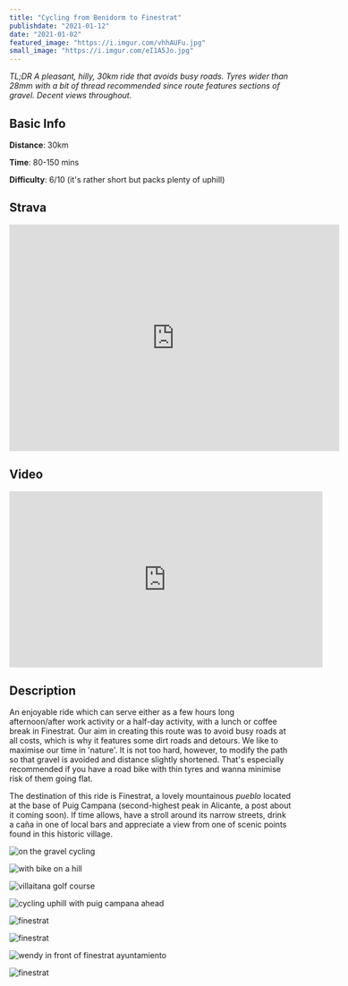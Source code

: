 ```yaml
---
title: "Cycling from Benidorm to Finestrat"
publishdate: "2021-01-12"
date: "2021-01-02"
featured_image: "https://i.imgur.com/vhhAUFu.jpg"
small_image: "https://i.imgur.com/eI1A5Jo.jpg"
---
```



*TL;DR A pleasant, hilly, 30km ride that avoids busy roads. Tyres wider than 28mm with a bit of thread recommended since route features sections of gravel. Decent views throughout.*

## Basic Info

**Distance**: 30km

**Time**: 80-150 mins

**Difficulty**: 6/10 (it's rather short but packs plenty of uphill)

## Strava

<iframe height='405' width='590' frameborder='0' allowtransparency='true' scrolling='no' src='https://www.strava.com/activities/4556043262/embed/8d67addaf2706295e533cabddefb694ac088d7ec'></iframe>

## Video

<iframe width="560" height="315" src="https://www.youtube.com/embed/ZGtu_oox3zg" frameborder="0" allow="accelerometer; autoplay; clipboard-write; encrypted-media; gyroscope; picture-in-picture" allowfullscreen></iframe>

## Description

An enjoyable ride which can serve either as a few hours long afternoon/after work activity or a half-day activity, with a lunch or coffee break in Finestrat. Our aim in creating this route was to avoid busy roads at all costs, which is why it features some dirt roads and detours. We like to maximise our time in 'nature'. It is not too hard, however, to modify the path so that gravel is avoided and distance slightly shortened. That's especially recommended if you have a road bike with thin tyres and wanna minimise risk of them going flat.

The destination of this ride is Finestrat, a lovely mountainous *pueblo* located at the base of Puig Campana (second-highest peak in Alicante, a post about it coming soon). If time allows, have a stroll around its narrow streets, drink a caña in one of local bars and appreciate a view from one of scenic points found in this historic village.  

![on the gravel cycling](https://i.imgur.com/H27Qm8b.jpg)

![with bike on a hill](https://i.imgur.com/dv3xipe.jpg)

![villaitana golf course](https://i.imgur.com/vNoQOxD.jpg)

![cycling uphill with puig campana ahead](https://i.imgur.com/eI1A5Jo.jpg)

![finestrat](https://i.imgur.com/JxheZtv.jpg)

![finestrat](https://i.imgur.com/yz5WdkP.jpg)

![wendy in front of finestrat ayuntamiento](https://i.imgur.com/jO6vB6T.jpg)

![finestrat](https://i.imgur.com/iZ5OWdq.jpg)